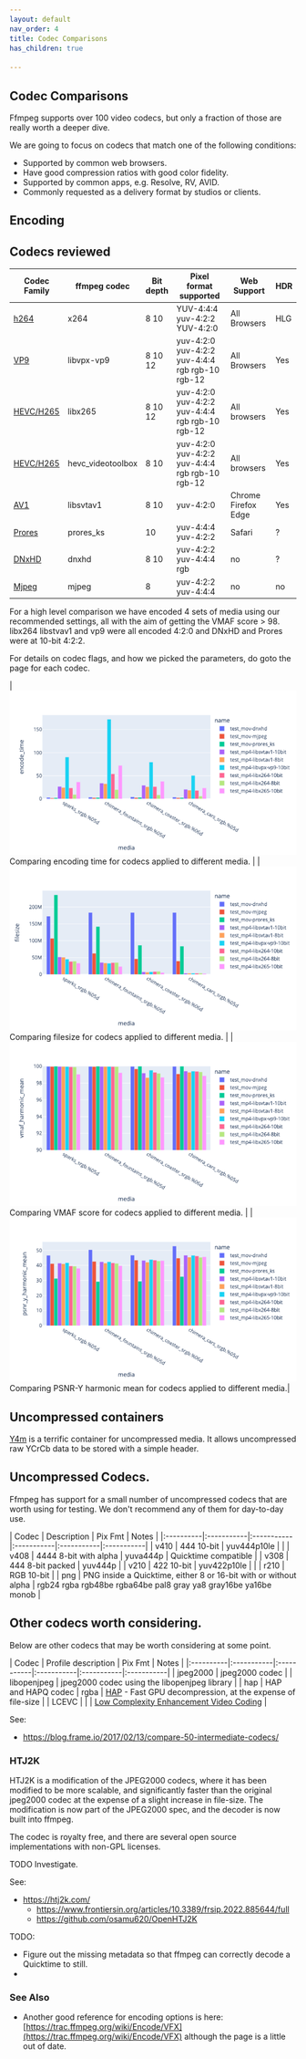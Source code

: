 ```yaml
---
layout: default
nav_order: 4
title: Codec Comparisons
has_children: true

---
```


## Codec Comparisons <a name="Encoding-Overview"></a>

Ffmpeg supports over 100 video codecs, but only a fraction of those are really worth a deeper dive.

We are going to focus on codecs that match one of the following conditions:
   * Supported by common web browsers.
   * Have good compression ratios with good color fidelity.
   * Supported by common apps, e.g. Resolve, RV, AVID.
   * Commonly requested as a delivery format by studios or clients.

## Encoding <a name="encode"></a>

## Codecs reviewed

| Codec Family | ffmpeg codec | Bit depth | Pixel format supported | Web Support | HDR | 
|------------|------------|------------|------------|------------|------------|
| [h264](Encodeh264.html) | x264 | 8 10 | YUV-4:4:4 yuv-4:2:2 YUV-4:2:0 | All Browsers | HLG |
| [VP9](EncodeVP9.html) | libvpx-vp9 | 8 10 12 | yuv-4:2:0 yuv-4:2:2 yuv-4:4:4 rgb rgb-10 rgb-12 | All Browsers | Yes |
| [HEVC/H265](EncodeHevc.html) | libx265 | 8 10 12 | yuv-4:2:0 yuv-4:2:2 yuv-4:4:4 rgb rgb-10 rgb-12 | All browsers | Yes |
| [HEVC/H265](EncodeHevc.html) | hevc_videotoolbox | 8 10 | yuv-4:2:0 yuv-4:2:2 yuv-4:4:4 rgb rgb-10 rgb-12 | All browsers | Yes |
| [AV1](EncodeAv1.html) | libsvtav1 | 8 10 | yuv-4:2:0 | Chrome Firefox Edge | Yes |
| [Prores](EncodeProres.html) | prores_ks | 10 | yuv-4:4:4 yuv-4:2:2 | Safari | ? |
| [DNxHD](EncodeDNxHD.html) | dnxhd | 8 10 | yuv-4:2:2 yuv-4:4:4 rgb | no | ? |
| [Mjpeg](EncodeMJPEG.html) | mjpeg | 8 | yuv-4:2:2 yuv-4:4:4 | no | no |


For a high level comparison we have encoded 4 sets of media using our recommended settings, all with the aim of getting the VMAF score > 98.  libx264 libstvav1 and vp9 were all encoded 4:2:0 and DNxHD and Prores were at 10-bit 4:2:2.

For details on codec flags, and how we picked the parameters, do goto the page for each codec.

| ![](enctests/reference-results/codec-test-encode_time.png)  Comparing encoding time for codecs applied to different media. |
| ![](enctests/reference-results/codec-test-filesize.png) Comparing filesize for codecs applied to different media. |
| ![](enctests/reference-results/codec-test-vmaf_harmonic_mean.png) Comparing VMAF score for codecs applied to different media. |
| ![](enctests/reference-results/codec-test-psnr_y_harmonic_mean.png) Comparing PSNR-Y harmonic mean for codecs applied to different media.|

## Uncompressed containers

[Y4m](https://wiki.multimedia.cx/index.php/YUV4MPEG2) is a terrific container for uncompressed media. It allows uncompressed raw YCrCb data to be stored with a simple header.

## Uncompressed Codecs.

Ffmpeg has support for a small number of uncompressed codecs that are worth using for testing. We don't recommend any of them for day-to-day use.

| Codec | Description | Pix Fmt | Notes |
|:----------|:-----------|:-----------|:-----------|:-----------|:-----------|
| v410 | 444 10-bit | yuv444p10le | |
| v408 | 4444 8-bit with alpha | yuva444p | Quicktime compatible |
| v308 | 444 8-bit packed | yuv444p |
| v210 | 422 10-bit | yuv422p10le | |
| r210 | RGB 10-bit |
| png | PNG inside a Quicktime, either 8 or 16-bit with or without alpha | rgb24 rgba rgb48be rgba64be pal8 gray ya8 gray16be ya16be monob |

## Other codecs worth considering.

Below are other codecs that may be worth considering at some point.

| Codec | Profile description | Pix Fmt | Notes |
|:----------|:-----------|:-----------|:-----------|:-----------|:-----------|
| jpeg2000 | jpeg2000 codec | 
| libopenjpeg | jpeg2000 codec using the libopenjpeg library | 
| hap | HAP and HAPQ codec | rgba |  [HAP](https://hap.video/using-hap.html) - Fast GPU decompression, at the expense of file-size |
| LCEVC | | | [Low Complexity Enhancement Video Coding](https://docs.v-nova.com/v-nova/lcevc/reference-applications/ffmpeg) |


See:
   * https://blog.frame.io/2017/02/13/compare-50-intermediate-codecs/
   
### HTJ2K

HTJ2K is a modification of the JPEG2000 codecs, where it has been modified to be more scalable, and significantly faster than the original jpeg2000 codec at the expense of a slight increase in file-size. The modification is now part of the JPEG2000 spec, and the decoder is now built into ffmpeg.

The codec is royalty free, and there are several open source implementations with non-GPL licenses.


TODO Investigate.

See: 
* https://htj2k.com/
   * https://www.frontiersin.org/articles/10.3389/frsip.2022.885644/full
   * https://github.com/osamu620/OpenHTJ2K



TODO:
* Figure out the missing metadata so that ffmpeg can correctly decode a Quicktime to still.
* 

### See Also
   * Another good reference for encoding options is here: [https://trac.ffmpeg.org/wiki/Encode/VFX](https://trac.ffmpeg.org/wiki/Encode/VFX) although the page is a little out of date.
